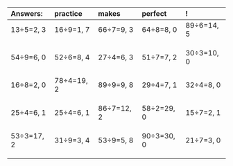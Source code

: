 | Answers: | practice | makes | perfect | ! |
| :--- | :--- | :--- | :--- | :--- |
| 13÷5=2, 3 | 16÷9=1, 7 | 66÷7=9, 3 | 64÷8=8, 0 | 89÷6=14, 5 | 
|   |   |   |   |   | 
|   |   |   |   |   | 
|   |   |   |   |   | 
| 54÷9=6, 0 | 52÷6=8, 4 | 27÷4=6, 3 | 51÷7=7, 2 | 30÷3=10, 0 | 
|   |   |   |   |   | 
|   |   |   |   |   | 
|   |   |   |   |   | 
| 16÷8=2, 0 | 78÷4=19, 2 | 89÷9=9, 8 | 29÷4=7, 1 | 32÷4=8, 0 | 
|   |   |   |   |   | 
|   |   |   |   |   | 
|   |   |   |   |   | 
| 25÷4=6, 1 | 25÷4=6, 1 | 86÷7=12, 2 | 58÷2=29, 0 | 15÷7=2, 1 | 
|   |   |   |   |   | 
|   |   |   |   |   | 
|   |   |   |   |   | 
| 53÷3=17, 2 | 31÷9=3, 4 | 53÷9=5, 8 | 90÷3=30, 0 | 21÷7=3, 0 | 
|   |   |   |   |   | 
|   |   |   |   |   | 
|   |   |   |   |   | 
